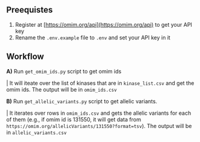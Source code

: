 
## Preequistes

1. Register at [https://omim.org/api](https://omim.org/api) to get your API key
2. Rename the `.env.example` file to `.env` and set your API key in it

## Workflow
**A)** Run `get_omim_ids.py` script to get omim ids

| It will iteate over the list of kinases that are in `kinase_list.csv` and get the omim ids. The output will be in `omim_ids.csv`

**B)** Run `get_allelic_variants.py` script to get allelic variants. 

|    It iterates over rows in `omim_ids.csv` and gets the allelic variants for each of them (e.g., if omim id is 131550, it will get data from `https://omim.org/allelicVariants/131550?format=tsv`). The output will be in `allelic_variants.csv`
   